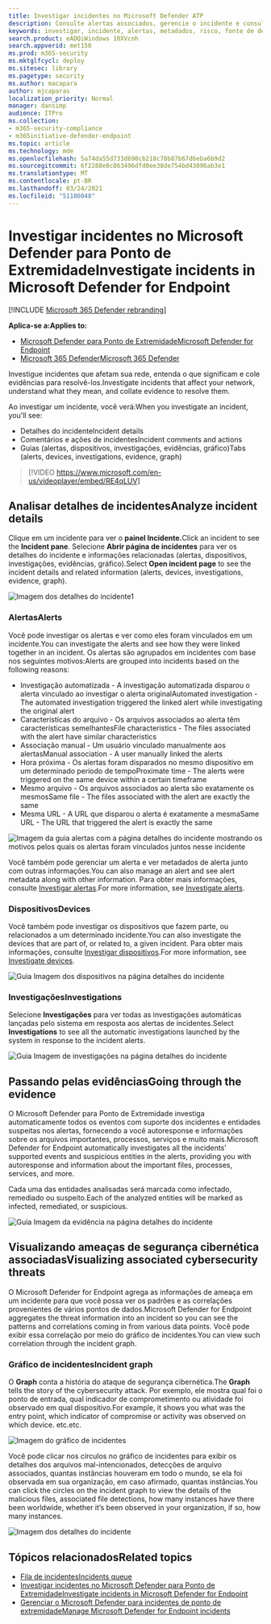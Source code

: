 ```yaml
---
title: Investigar incidentes no Microsoft Defender ATP
description: Consulte alertas associados, gerencie o incidente e consulte metadados de alerta para ajudá-lo a investigar um incidente
keywords: investigar, incidente, alertas, metadados, risco, fonte de detecção, dispositivos afetados, padrões, correlação
search.product: eADQiWindows 10XVcnh
search.appverid: met150
ms.prod: m365-security
ms.mktglfcycl: deploy
ms.sitesec: library
ms.pagetype: security
ms.author: macapara
author: mjcaparas
localization_priority: Normal
manager: dansimp
audience: ITPro
ms.collection:
- m365-security-compliance
- m365initiative-defender-endpoint
ms.topic: article
ms.technology: mde
ms.openlocfilehash: 5a74da55d733d690cb218c78b87b67d6eba6b9d2
ms.sourcegitcommit: 6f2288e0c863496dfd0ee38de754bd43096ab3e1
ms.translationtype: MT
ms.contentlocale: pt-BR
ms.lasthandoff: 03/24/2021
ms.locfileid: "51186048"
---
```

# <a name="investigate-incidents-in-microsoft-defender-for-endpoint"></a><span data-ttu-id="11f03-104">Investigar incidentes no Microsoft Defender para Ponto de Extremidade</span><span class="sxs-lookup"><span data-stu-id="11f03-104">Investigate incidents in Microsoft Defender for Endpoint</span></span>

[!INCLUDE [Microsoft 365 Defender rebranding](../../includes/microsoft-defender.md)]

<span data-ttu-id="11f03-105">**Aplica-se a:**</span><span class="sxs-lookup"><span data-stu-id="11f03-105">**Applies to:**</span></span>
- [<span data-ttu-id="11f03-106">Microsoft Defender para Ponto de Extremidade</span><span class="sxs-lookup"><span data-stu-id="11f03-106">Microsoft Defender for Endpoint</span></span>](https://go.microsoft.com/fwlink/p/?linkid=2154037)
- [<span data-ttu-id="11f03-107">Microsoft 365 Defender</span><span class="sxs-lookup"><span data-stu-id="11f03-107">Microsoft 365 Defender</span></span>](https://go.microsoft.com/fwlink/?linkid=2118804)


<span data-ttu-id="11f03-108">Investigue incidentes que afetam sua rede, entenda o que significam e cole evidências para resolvê-los.</span><span class="sxs-lookup"><span data-stu-id="11f03-108">Investigate incidents that affect your network, understand what they mean, and collate evidence to resolve them.</span></span> 

<span data-ttu-id="11f03-109">Ao investigar um incidente, você verá:</span><span class="sxs-lookup"><span data-stu-id="11f03-109">When you investigate an incident, you'll see:</span></span>
- <span data-ttu-id="11f03-110">Detalhes do incidente</span><span class="sxs-lookup"><span data-stu-id="11f03-110">Incident details</span></span>
- <span data-ttu-id="11f03-111">Comentários e ações de incidentes</span><span class="sxs-lookup"><span data-stu-id="11f03-111">Incident comments and actions</span></span>
- <span data-ttu-id="11f03-112">Guias (alertas, dispositivos, investigações, evidências, gráfico)</span><span class="sxs-lookup"><span data-stu-id="11f03-112">Tabs (alerts, devices, investigations, evidence, graph)</span></span>

> [!VIDEO https://www.microsoft.com/en-us/videoplayer/embed/RE4qLUV]


## <a name="analyze-incident-details"></a><span data-ttu-id="11f03-113">Analisar detalhes de incidentes</span><span class="sxs-lookup"><span data-stu-id="11f03-113">Analyze incident details</span></span> 
<span data-ttu-id="11f03-114">Clique em um incidente para ver o **painel Incidente.**</span><span class="sxs-lookup"><span data-stu-id="11f03-114">Click an incident to see the **Incident pane**.</span></span> <span data-ttu-id="11f03-115">Selecione **Abrir página de incidentes** para ver os detalhes do incidente e informações relacionadas (alertas, dispositivos, investigações, evidências, gráfico).</span><span class="sxs-lookup"><span data-stu-id="11f03-115">Select **Open incident page** to see the incident details and related information (alerts, devices, investigations, evidence, graph).</span></span> 

![Imagem dos detalhes do incidente1](images/atp-incident-details.png)

### <a name="alerts"></a><span data-ttu-id="11f03-117">Alertas</span><span class="sxs-lookup"><span data-stu-id="11f03-117">Alerts</span></span>
<span data-ttu-id="11f03-118">Você pode investigar os alertas e ver como eles foram vinculados em um incidente.</span><span class="sxs-lookup"><span data-stu-id="11f03-118">You can investigate the alerts and see how they were linked together in an incident.</span></span> <span data-ttu-id="11f03-119">Os alertas são agrupados em incidentes com base nos seguintes motivos:</span><span class="sxs-lookup"><span data-stu-id="11f03-119">Alerts are grouped into incidents based on the following reasons:</span></span>
- <span data-ttu-id="11f03-120">Investigação automatizada - A investigação automatizada disparou o alerta vinculado ao investigar o alerta original</span><span class="sxs-lookup"><span data-stu-id="11f03-120">Automated investigation - The automated investigation triggered the linked alert while investigating the original alert</span></span> 
- <span data-ttu-id="11f03-121">Características do arquivo - Os arquivos associados ao alerta têm características semelhantes</span><span class="sxs-lookup"><span data-stu-id="11f03-121">File characteristics - The files associated with the alert have similar characteristics</span></span>
- <span data-ttu-id="11f03-122">Associação manual - Um usuário vinculado manualmente aos alertas</span><span class="sxs-lookup"><span data-stu-id="11f03-122">Manual association - A user manually linked the alerts</span></span>
- <span data-ttu-id="11f03-123">Hora próxima - Os alertas foram disparados no mesmo dispositivo em um determinado período de tempo</span><span class="sxs-lookup"><span data-stu-id="11f03-123">Proximate time - The alerts were triggered on the same device within a certain timeframe</span></span>
- <span data-ttu-id="11f03-124">Mesmo arquivo - Os arquivos associados ao alerta são exatamente os mesmos</span><span class="sxs-lookup"><span data-stu-id="11f03-124">Same file - The files associated with the alert are exactly the same</span></span>
- <span data-ttu-id="11f03-125">Mesma URL - A URL que disparou o alerta é exatamente a mesma</span><span class="sxs-lookup"><span data-stu-id="11f03-125">Same URL - The URL that triggered the alert is exactly the same</span></span>

![Imagem da guia alertas com a página detalhes do incidente mostrando os motivos pelos quais os alertas foram vinculados juntos nesse incidente](images/atp-incidents-alerts-reason.png)

<span data-ttu-id="11f03-127">Você também pode gerenciar um alerta e ver metadados de alerta junto com outras informações.</span><span class="sxs-lookup"><span data-stu-id="11f03-127">You can also manage an alert and see alert metadata along with other information.</span></span> <span data-ttu-id="11f03-128">Para obter mais informações, consulte [Investigar alertas](investigate-alerts.md).</span><span class="sxs-lookup"><span data-stu-id="11f03-128">For more information, see [Investigate alerts](investigate-alerts.md).</span></span> 

### <a name="devices"></a><span data-ttu-id="11f03-129">Dispositivos</span><span class="sxs-lookup"><span data-stu-id="11f03-129">Devices</span></span>
<span data-ttu-id="11f03-130">Você também pode investigar os dispositivos que fazem parte, ou relacionados a um determinado incidente.</span><span class="sxs-lookup"><span data-stu-id="11f03-130">You can also investigate the devices that are part of, or related to, a given incident.</span></span> <span data-ttu-id="11f03-131">Para obter mais informações, consulte [Investigar dispositivos](investigate-machines.md).</span><span class="sxs-lookup"><span data-stu-id="11f03-131">For more information, see [Investigate devices](investigate-machines.md).</span></span>

![Guia Imagem dos dispositivos na página detalhes do incidente](images/atp-incident-device-tab.png)

### <a name="investigations"></a><span data-ttu-id="11f03-133">Investigações</span><span class="sxs-lookup"><span data-stu-id="11f03-133">Investigations</span></span>
<span data-ttu-id="11f03-134">Selecione **Investigações** para ver todas as investigações automáticas lançadas pelo sistema em resposta aos alertas de incidentes.</span><span class="sxs-lookup"><span data-stu-id="11f03-134">Select **Investigations** to see all the automatic investigations launched by the system in response to the incident alerts.</span></span>

![Guia Imagem de investigações na página detalhes do incidente](images/atp-incident-investigations-tab.png)

## <a name="going-through-the-evidence"></a><span data-ttu-id="11f03-136">Passando pelas evidências</span><span class="sxs-lookup"><span data-stu-id="11f03-136">Going through the evidence</span></span>
<span data-ttu-id="11f03-137">O Microsoft Defender para Ponto de Extremidade investiga automaticamente todos os eventos com suporte dos incidentes e entidades suspeitas nos alertas, fornecendo a você autoresponse e informações sobre os arquivos importantes, processos, serviços e muito mais.</span><span class="sxs-lookup"><span data-stu-id="11f03-137">Microsoft Defender for Endpoint automatically investigates all the incidents' supported events and suspicious entities in the alerts, providing you with autoresponse and information about the important files, processes, services, and more.</span></span> 

<span data-ttu-id="11f03-138">Cada uma das entidades analisadas será marcada como infectado, remediado ou suspeito.</span><span class="sxs-lookup"><span data-stu-id="11f03-138">Each of the analyzed entities will be marked as infected, remediated, or suspicious.</span></span> 

![Guia Imagem da evidência na página detalhes do incidente](images/atp-incident-evidence-tab.png)

## <a name="visualizing-associated-cybersecurity-threats"></a><span data-ttu-id="11f03-140">Visualizando ameaças de segurança cibernética associadas</span><span class="sxs-lookup"><span data-stu-id="11f03-140">Visualizing associated cybersecurity threats</span></span> 
<span data-ttu-id="11f03-141">O Microsoft Defender for Endpoint agrega as informações de ameaça em um incidente para que você possa ver os padrões e as correlações provenientes de vários pontos de dados.</span><span class="sxs-lookup"><span data-stu-id="11f03-141">Microsoft Defender for Endpoint aggregates the threat information into an incident so you can see the patterns and correlations coming in from various data points.</span></span> <span data-ttu-id="11f03-142">Você pode exibir essa correlação por meio do gráfico de incidentes.</span><span class="sxs-lookup"><span data-stu-id="11f03-142">You can view such correlation through the incident graph.</span></span>

### <a name="incident-graph"></a><span data-ttu-id="11f03-143">Gráfico de incidentes</span><span class="sxs-lookup"><span data-stu-id="11f03-143">Incident graph</span></span>
<span data-ttu-id="11f03-144">O **Graph** conta a história do ataque de segurança cibernética.</span><span class="sxs-lookup"><span data-stu-id="11f03-144">The **Graph** tells the story of the cybersecurity attack.</span></span> <span data-ttu-id="11f03-145">Por exemplo, ele mostra qual foi o ponto de entrada, qual indicador de comprometimento ou atividade foi observado em qual dispositivo.</span><span class="sxs-lookup"><span data-stu-id="11f03-145">For example, it shows you what was the entry point, which indicator of compromise or activity was observed on which device.</span></span> <span data-ttu-id="11f03-146">etc.</span><span class="sxs-lookup"><span data-stu-id="11f03-146">etc.</span></span>

![Imagem do gráfico de incidentes](images/atp-incident-graph-tab.png)

<span data-ttu-id="11f03-148">Você pode clicar nos círculos no gráfico de incidentes para exibir os detalhes dos arquivos mal-intencionados, detecções de arquivo associados, quantas instâncias houveram em todo o mundo, se ela foi observada em sua organização, em caso afirmado, quantas instâncias.</span><span class="sxs-lookup"><span data-stu-id="11f03-148">You can click the circles on the incident graph to view the details of the malicious files, associated file detections, how many instances have there been worldwide, whether it’s been observed in your organization, if so, how many instances.</span></span>

![Imagem dos detalhes do incidente](images/atp-incident-graph-details.png)

## <a name="related-topics"></a><span data-ttu-id="11f03-150">Tópicos relacionados</span><span class="sxs-lookup"><span data-stu-id="11f03-150">Related topics</span></span>
- [<span data-ttu-id="11f03-151">Fila de incidentes</span><span class="sxs-lookup"><span data-stu-id="11f03-151">Incidents queue</span></span>](https://docs.microsoft.com/microsoft-365/security/defender-endpoint/view-incidents-queue)
- [<span data-ttu-id="11f03-152">Investigar incidentes no Microsoft Defender para Ponto de Extremidade</span><span class="sxs-lookup"><span data-stu-id="11f03-152">Investigate incidents in Microsoft Defender for Endpoint</span></span>](https://docs.microsoft.com/microsoft-365/security/defender-endpoint/investigate-incidents)
- [<span data-ttu-id="11f03-153">Gerenciar o Microsoft Defender para incidentes de ponto de extremidade</span><span class="sxs-lookup"><span data-stu-id="11f03-153">Manage Microsoft Defender for Endpoint incidents</span></span>](https://docs.microsoft.com/microsoft-365/security/defender-endpoint/manage-incidents)
